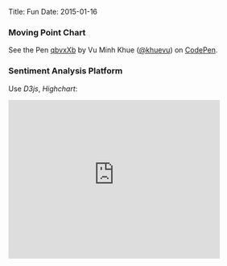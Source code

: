 Title: Fun 
Date: 2015-01-16 

### Moving Point Chart

<p data-height="400" data-theme-id="0" data-slug-hash="qbvxXb" data-default-tab="result" data-user="khuevu" class='codepen'>See the Pen <a href='http://codepen.io/khuevu/pen/qbvxXb/'>qbvxXb</a> by Vu Minh Khue (<a href='http://codepen.io/khuevu'>@khuevu</a>) on <a href='http://codepen.io'>CodePen</a>.</p>
<script async src="//assets.codepen.io/assets/embed/ei.js"></script>

### Sentiment Analysis Platform 

Use *D3js*, *Highchart*:

<iframe width="420" height="315" src="https://www.youtube.com/embed/SEdDvkAQmB4" frameborder="0" allowfullscreen></iframe>

